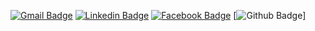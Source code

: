 [![Gmail Badge](https://img.shields.io/badge/-Gmail-c14438?style=flat-square&logo=Gmail&logoColor=white&link=mailto:adizimmerman1@gmail.com)](mailto:adizimmerman1@gmail.com)
[![Linkedin Badge](https://img.shields.io/badge/-LinkedIn-blue?style=flat-square&logo=Linkedin&logoColor=white&link=https://www.linkedin.com/in/adizim/)](https://www.linkedin.com/in/adizim/)
[![Facebook  Badge](https://img.shields.io/badge/Facebook-%231877F2.svg?&style=flat-square&logo=facebook&logoColor=white)](https://facebook.com/adi.zimmerman.7)
[![Github Badge](https://img.shields.io/github/followers/adizim?label=Follow&style=social)]
